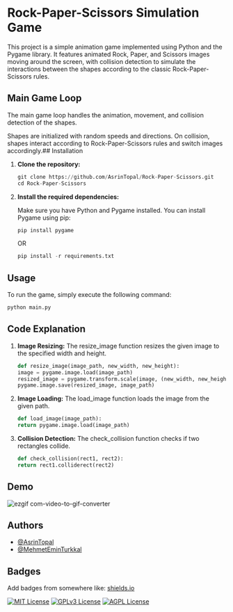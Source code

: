 # Rock-Paper-Scissors Simulation Game

This project is a simple animation game implemented using Python and the Pygame library. It features animated Rock, Paper, and Scissors images moving around the screen, with collision detection to simulate the interactions between the shapes according to the classic Rock-Paper-Scissors rules.

## Main Game Loop
The main game loop handles the animation, movement, and collision detection of the shapes.

Shapes are initialized with random speeds and directions.
On collision, shapes interact according to Rock-Paper-Scissors rules and switch images accordingly.## Installation

1. **Clone the repository:**

    ```python
    git clone https://github.com/AsrinTopal/Rock-Paper-Scissors.git
    cd Rock-Paper-Scissors
    ```

2. **Install the required dependencies:**

    Make sure you have Python and Pygame installed. You can install Pygame using pip:

    ```python
    pip install pygame
    ```
    OR

    ```python
    pip install -r requirements.txt
    ```
    
## Usage

To run the game, simply execute the following command:

```python
python main.py
```
## Code Explanation
1. **Image Resizing:**
    The resize_image function resizes the given image to the specified width and height.
    ```python
    def resize_image(image_path, new_width, new_height):
    image = pygame.image.load(image_path)
    resized_image = pygame.transform.scale(image, (new_width, new_height))
    pygame.image.save(resized_image, image_path)
    ```
2. **Image Loading:**
    The load_image function loads the image from the given path.
    ```python
    def load_image(image_path):
    return pygame.image.load(image_path)
    ```
2. **Collision Detection:**
    The check_collision function checks if two rectangles collide.
    ```python
    def check_collision(rect1, rect2):
    return rect1.colliderect(rect2)
    ```
## Demo
![ezgif com-video-to-gif-converter](https://github.com/AsrinTopal/Rock-Paper-Scissors/assets/42512374/10fbb414-5076-42b1-8709-267ba955e9d9)

## Authors

- [@AsrinTopal](https://www.github.com/AsrinTopal)
- [@MehmetEminTurkkal](https://github.com/RHShank)

## Badges

Add badges from somewhere like: [shields.io](https://shields.io/)

[![MIT License](https://img.shields.io/badge/License-MIT-green.svg)](https://choosealicense.com/licenses/mit/)
[![GPLv3 License](https://img.shields.io/badge/License-GPL%20v3-yellow.svg)](https://opensource.org/licenses/)
[![AGPL License](https://img.shields.io/badge/license-AGPL-blue.svg)](http://www.gnu.org/licenses/agpl-3.0)

